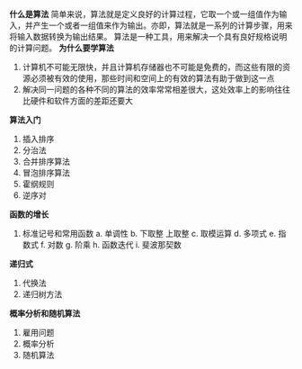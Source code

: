 **什么是算法**
简单来说，算法就是定义良好的计算过程，它取一个或一组值作为输入，并产生一个或者一组值来作为输出。亦即，算法就是一系列的计算步骤，用来将输入数据转换为输出结果。
算法是一种工具，用来解决一个具有良好规格说明的计算问题。
**为什么要学算法**
1. 计算机不可能无限快，并且计算机存储器也不可能是免费的，而这些有限的资源必须被有效的使用，那些时间和空间上的有效的算法有助于做到这一点
2. 解决同一问题的各种不同的算法的效率常常相差很大，这处效率上的影响往往比硬件和软件方面的差距还要大

**算法入门**
1. 插入排序
2. 分治法
3. 合并排序算法
4. 冒泡排序算法
5. 霍纲规则
6. 逆序对

**函数的增长**
1. 标准记号和常用函数
    a. 单调性
    b. 下取整 上取整
    c. 取模运算
    d. 多项式
    e. 指数式
    f. 对数
    g. 阶乘
    h. 函数迭代
    i. 斐波那契数

**递归式**
1. 代换法
2. 递归树方法

**概率分析和随机算法**
1. 雇用问题
2. 概率分析
3. 随机算法
